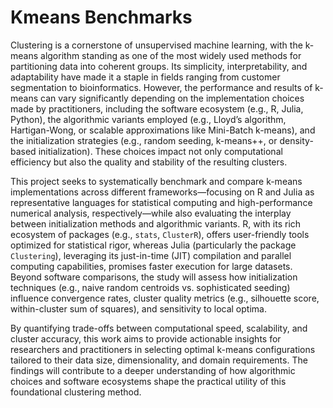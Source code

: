 # Kmeans Benchmarks

Clustering is a cornerstone of unsupervised machine learning, with the k-means algorithm standing as one of the most widely used methods for partitioning data into coherent groups. Its simplicity, interpretability, and adaptability have made it a staple in fields ranging from customer segmentation to bioinformatics. However, the performance and results of k-means can vary significantly depending on the implementation choices made by practitioners, including the software ecosystem (e.g., R, Julia, Python), the algorithmic variants employed (e.g., Lloyd’s algorithm, Hartigan-Wong, or scalable approximations like Mini-Batch k-means), and the initialization strategies (e.g., random seeding, k-means++, or density-based initialization). These choices impact not only computational efficiency but also the quality and stability of the resulting clusters.

This project seeks to systematically benchmark and compare k-means implementations across different frameworks—focusing on R and Julia as representative languages for statistical computing and high-performance numerical analysis, respectively—while also evaluating the interplay between initialization methods and algorithmic variants. R, with its rich ecosystem of packages (e.g., `stats`, `ClusterR`), offers user-friendly tools optimized for statistical rigor, whereas Julia (particularly the package `Clustering`), leveraging its just-in-time (JIT) compilation and parallel computing capabilities, promises faster execution for large datasets. Beyond software comparisons, the study will assess how initialization techniques (e.g., naive random centroids vs. sophisticated seeding) influence convergence rates, cluster quality metrics (e.g., silhouette score, within-cluster sum of squares), and sensitivity to local optima.

By quantifying trade-offs between computational speed, scalability, and cluster accuracy, this work aims to provide actionable insights for researchers and practitioners in selecting optimal k-means configurations tailored to their data size, dimensionality, and domain requirements. The findings will contribute to a deeper understanding of how algorithmic choices and software ecosystems shape the practical utility of this foundational clustering method.
